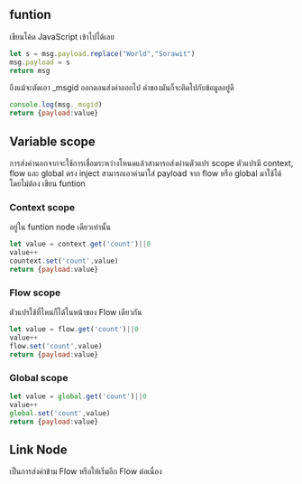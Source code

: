 

## funtion
เขียนโค้ด JavaScript เข้าไปได้เลย 
```js
let s = msg.payload.replace("World","Sorawit")
msg.payload = s 
return msg
```
ถึงแม้จะตัดเอา _msgid ออกตอนส่งค่าออกไป ค่าของมันก็จะติดไปกับข้อมูลอยู่ดี
```js
console.log(msg._msgid)
return {payload:value}
```

## Variable scope
การส่งค่านอกจากจะใช้การเชื่อมระหว่างโหนดแล้วสามารถส่งผ่านตัวแปร
scope ตัวแปรมี context, flow และ global ตรง inject สามารถเอาค่ามาใส่ payload จาก flow หรือ global มาใช้ได้ โดยไม่ต้อง เขียน funtion

### Context scope
อยู่ใน funtion node เดียวเท่านั้น
```js
let value = context.get('count')||0
value++
countext.set('count',value)
return {payload:value}
```

### Flow scope
ตัวแปรใช้ที่ไหนก็ได้ในหน้าของ Flow เดียวกัน
```js
let value = flow.get('count')||0
value++
flow.set('count',value)
return {payload:value}
```

### Global scope
```js
let value = global.get('count')||0
value++
global.set('count',value)
return {payload:value}
```


## Link Node 
เป็นการส่งค่าข้าม Flow หรือให้เริ่มอีก Flow ต่อเนื่อง 